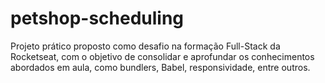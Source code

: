 # petshop-scheduling
Projeto prático proposto como desafio na formação Full-Stack da Rocketseat, com o objetivo de consolidar e aprofundar os conhecimentos abordados em aula, como bundlers, Babel, responsividade, entre outros.

